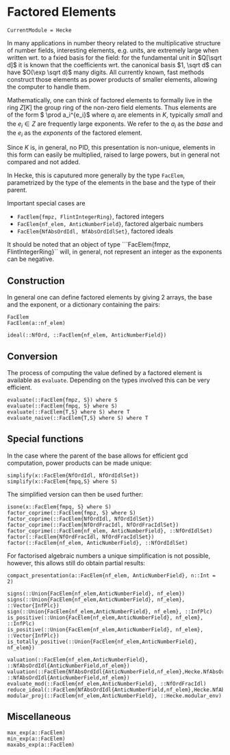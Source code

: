 # Factored Elements

```@meta
CurrentModule = Hecke
```

In many applications in number theory related to the multiplicative
structure of number fields, interesting elements, e.g. units,
are extremely large when written wrt. to a fxied basis for the field:
for the fundamental unit in $Q[\sqrt d]$ it is known that the coefficients
wrt. the canonical basis $1, \sqrt d$ can have $O(\exp \sqrt d)$ many digits.
All currently known, fast methods construct those elements as power
products of smaller elements, allowing the computer to handle them.

Mathematically, one can think of factored elements to formally
live in the ring $Z[K]$ the group ring of the non-zero field
elements. Thus elements are of the form $ \prod a_i^{e_i}$ where
$a_i$ are elements in $K$, typically _small_ and the $e_i\in Z$ are frequently
large exponents. We refer to the $a_i$ as the *base* and the $e_i$ as the
*exponents* of the factored element.

Since $K$ is, in general, no PID, this presentation
is non-unique, elements in this form can easily be multiplied, raised
to large powers, but in general not compared and not added.

In Hecke, this is caputured more generally by the type `FacElem`,
parametrized by the type of the elements in the base and the type of their
parent.

Important special cases are
 * ```FacElem{fmpz, FlintIntegerRing}```, factored integers
 * ```FacElem{nf_elem, AnticNumberField}```, factored algerbaic numbers
 * ```FacElem{NfAbsOrdIdl, NfAbsOrdIdlSet}```, factored ideals

It should be noted that an object of type ```FacElem{fmpz, FlintIntegerRing}``
will, in general, not represent an integer as the exponents can be
negative.

## Construction
In general one can define factored elements by giving 2 arrays, the
base and the exponent, or a dictionary containing the pairs:

```@docs
FacElem
FacElem(a::nf_elem)
```

```@docs
ideal(::NfOrd, ::FacElem{nf_elem, AnticNumberField})
```


## Conversion
The process of computing the value defined by a factored element is
available as ```evaluate```. Depending on the types involved this
can be very efficient.

```@docs
evaluate(::FacElem{fmpz, S}) where S
evaluate(::FacElem{fmpq, S} where S)
evaluate(::FacElem{T,S} where S) where T
evaluate_naive(::FacElem{T,S} where S) where T
```

## Special functions

In the case where the parent of the base allows for efficient gcd computation,
power products can be made unique:

```@docs
simplify(x::FacElem{NfOrdIdl, NfOrdIdlSet})
simplify(x::FacElem{fmpq,S} where S)
```

The simplified version can then be used further:

```@docs
isone(x::FacElem{fmpq, S} where S)
factor_coprime(::FacElem{fmpz, S} where S)
factor_coprime(::FacElem{NfOrdIdl, NfOrdIdlSet})
factor_coprime(::FacElem{NfOrdFracIdl, NfOrdFracIdlSet})
factor_coprime(::FacElem{nf_elem, AnticNumberField}, ::NfOrdIdlSet)
factor(::FacElem{NfOrdFracIdl, NfOrdFracIdlSet})
factor(::FacElem{nf_elem, AnticNumberField}, ::NfOrdIdlSet)
```

For factorised algebraic numbers a unique simplification is not possible,
however, this allows still do obtain partial results:

```@docs
compact_presentation(a::FacElem{nf_elem, AnticNumberField}, n::Int = 2)
```

```@docs
signs(::Union{FacElem{nf_elem,AnticNumberField}, nf_elem})
signs(::Union{FacElem{nf_elem,AnticNumberField}, nf_elem}, ::Vector{InfPlc})
sign(::Union{FacElem{nf_elem,AnticNumberField}, nf_elem}, ::InfPlc)
is_positive(::Union{FacElem{nf_elem,AnticNumberField}, nf_elem}, ::InfPlc)
is_positive(::Union{FacElem{nf_elem,AnticNumberField}, nf_elem}, ::Vector{InfPlc})
is_totally_positive(::Union{FacElem{nf_elem,AnticNumberField}, nf_elem})
```

```@docs
valuation(::FacElem{nf_elem,AnticNumberField}, ::NfAbsOrdIdl{AnticNumberField,nf_elem})
valuation(::FacElem{NfAbsOrdIdl{AnticNumberField,nf_elem},Hecke.NfAbsOrdIdlSet{AnticNumberField,nf_elem}}, ::NfAbsOrdIdl{AnticNumberField,nf_elem})
evaluate_mod(::FacElem{nf_elem,AnticNumberField}, ::NfOrdFracIdl)
reduce_ideal(::FacElem{NfAbsOrdIdl{AnticNumberField,nf_elem},Hecke.NfAbsOrdIdlSet{AnticNumberField,nf_elem}})
modular_proj(::FacElem{nf_elem,AnticNumberField}, ::Hecke.modular_env)
```

## Miscellaneous

```@docs
max_exp(a::FacElem)
min_exp(a::FacElem)
maxabs_exp(a::FacElem)
```

